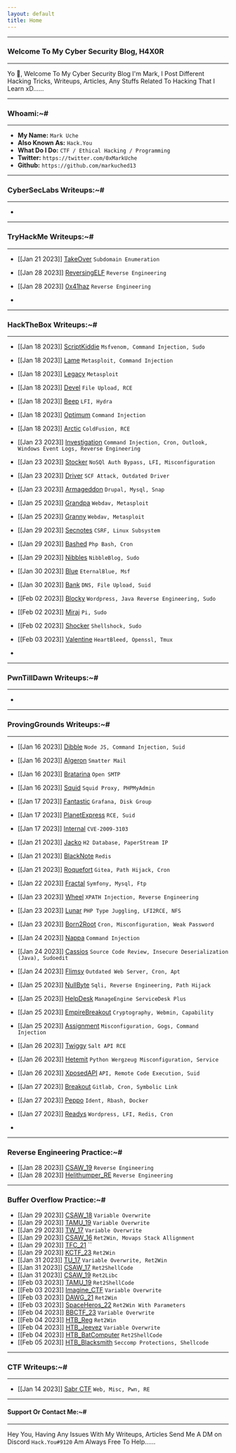 ```yaml
---
layout: default
title: Home
---
```


* * *
### Welcome To My Cyber Security Blog, H4X0R
* * *

Yo 👋, Welcome To My Cyber Security Blog I'm Mark, I Post Different Hacking Tricks, Writeups, Articles, Any Stuffs Related To Hacking That I Learn xD......

* * *
### Whoami:~#
* * *

- **My Name:**    `Mark Uche`
- **Also Known As:** `Hack.You`
- **What Do I Do:**  `CTF / Ethical Hacking / Programming`
- **Twitter:** `https://twitter.com/0xMarkUche`
- **Github:** `https://github.com/markuched13`

* * *
### **CyberSecLabs Writeups:~#**
* * *

-

* * *
### **TryHackMe Writeups:~#**
* * *
- [[Jan 21 2023]] [TakeOver](https://markuched13.github.io/posts/thm/takeover.html) `Subdomain Enumeration`
- [[Jan 28 2023]] [ReversingELF](https://markuched13.github.io/posts/thm/reversingelf.html) `Reverse Engineering`
- [[Jan 28 2023]] [0x41haz](https://markuched13.github.io/posts/thm/0x41haz.html) `Reverse Engineering`


-

* * *
### **HackTheBox Writeups:~#**
* * *
- [[Jan 18 2023]] [ScriptKiddie](https://markuched13.github.io/posts/htb/scriptkiddie.html) `Msfvenom, Command Injection, Sudo`
- [[Jan 18 2023]] [Lame](https://markuched13.github.io/posts/htb/lame.html) `Metasploit, Command Injection`
- [[Jan 18 2023]] [Legacy](https://markuched13.github.io/posts/htb/legacy.html) `Metasploit`
- [[Jan 18 2023]] [Devel](https://markuched13.github.io/posts/htb/devel.html) `File Upload, RCE`
- [[Jan 18 2023]] [Beep](https://markuched13.github.io/posts/htb/beep.html) `LFI, Hydra`
- [[Jan 18 2023]] [Optimum](https://markuched13.github.io/posts/htb/optimum.html) `Command Injection`
- [[Jan 18 2023]] [Arctic](https://markuched13.github.io/posts/htb/arctic.html) `ColdFusion, RCE`
- [[Jan 23 2023]] [Investigation](https://markuched13.github.io/posts/htb/investigation.html) `Command Injection, Cron, Outlook, Windows Event Logs, Reverse Engineering`
- [[Jan 23 2023]] [Stocker](https://markuched13.github.io/posts/htb/stocker.html) `NoSQl Auth Bypass, LFI, Misconfiguration`
- [[Jan 23 2023]] [Driver](https://markuched13.github.io/posts/htb/driver.html) `SCF Attack, Outdated Driver`
- [[Jan 23 2023]] [Armageddon](https://markuched13.github.io/posts/htb/armageddon.html) `Drupal, Mysql, Snap`
- [[Jan 25 2023]] [Grandpa](https://markuched13.github.io/posts/htb/grandpa.html) `Webdav, Metasploit`
- [[Jan 25 2023]] [Granny](https://markuched13.github.io/posts/htb/granny.html) `Webdav, Metasploit`
- [[Jan 29 2023]] [Secnotes](https://markuched13.github.io/posts/htb/secnotes.html) `CSRF, Linux Subsystem`
- [[Jan 29 2023]] [Bashed](https://markuched13.github.io/posts/htb/bashed.html) `Php Bash, Cron`
- [[Jan 29 2023]] [Nibbles](https://markuched13.github.io/posts/htb/nibble.html) `NibbleBlog, Sudo`
- [[Jan 30 2023]] [Blue](https://markuched13.github.io/posts/htb/blue.html) `EternalBlue, Msf`
- [[Jan 30 2023]] [Bank](https://markuched13.github.io/posts/htb/bank.html) `DNS, File Upload, Suid`
- [[Feb 02 2023]] [Blocky](https://markuched13.github.io/posts/htb/blocky.html) `Wordpress, Java Reverse Engineering, Sudo`
- [[Feb 02 2023]] [Miraj](https://markuched13.github.io/posts/htb/miraj.html) `Pi, Sudo`
- [[Feb 02 2023]] [Shocker](https://markuched13.github.io/posts/htb/shocker.html) `Shellshock, Sudo`
- [[Feb 03 2023]] [Valentine](https://markuched13.github.io/posts/htb/valentine.html) `HeartBleed, Openssl, Tmux`

-

* * *
### **PwnTillDawn Writeups:~#**
* * *

-

* * *
### **ProvingGrounds Writeups:~#**
* * *
- [[Jan 16 2023]] [Dibble](https://markuched13.github.io/posts/pg/dibble.html) `Node JS, Command Injection, Suid`
- [[Jan 16 2023]] [Algeron](https://markuched13.github.io/posts/pg/algeron.html) `Smatter Mail `
- [[Jan 16 2023]] [Bratarina](https://markuched13.github.io/posts/pg/bratarina.html) `Open SMTP `
- [[Jan 16 2023]] [Squid](https://markuched13.github.io/posts/pg/squid.html) `Squid Proxy, PHPMyAdmin`
- [[Jan 17 2023]] [Fantastic](https://markuched13.github.io/posts/pg/fantastic.html) `Grafana, Disk Group `
- [[Jan 17 2023]] [PlanetExpress](https://markuched13.github.io/posts/pg/planetexpress.html) `RCE, Suid`
- [[Jan 17 2023]] [Internal](https://markuched13.github.io/posts/pg/internal.html) `CVE-2009-3103`
- [[Jan 21 2023]] [Jacko](https://markuched13.github.io/posts/pg/jacko.html) `H2 Database, PaperStream IP`
- [[Jan 21 2023]] [BlackNote](https://markuched13.github.io/posts/pg/blackgate.html) `Redis`
- [[Jan 21 2023]] [Roquefort](https://markuched13.github.io/posts/pg/roquefort.html) `Gitea, Path Hijack, Cron`
- [[Jan 22 2023]] [Fractal](https://markuched13.github.io/posts/pg/fractal.html) `Symfony, Mysql, Ftp `
- [[Jan 23 2023]] [Wheel](https://markuched13.github.io/posts/pg/wheel.html) `XPATH Injection, Reverse Engineering `
- [[Jan 23 2023]] [Lunar](https://markuched13.github.io/posts/pg/lunar.html) `PHP Type Juggling, LFI2RCE, NFS`
- [[Jan 23 2023]] [Born2Root](https://markuched13.github.io/posts/pg/born2root.html) `Cron, Misconfiguration, Weak Password`
- [[Jan 24 2023]] [Nappa](https://markuched13.github.io/posts/pg/nappa.html) `Command Injection`
- [[Jan 24 2023]] [Cassios](https://markuched13.github.io/posts/pg/cassios.html) `Source Code Review, Insecure Deserialization (Java), Sudoedit `
- [[Jan 24 2023]] [Flimsy](https://markuched13.github.io/posts/pg/flimsy.html) `Outdated Web Server, Cron, Apt `
- [[Jan 25 2023]] [NullByte](https://markuched13.github.io/posts/pg/nullbyte.html) `Sqli, Reverse Engineering, Path Hijack`
- [[Jan 25 2023]] [HelpDesk](https://markuched13.github.io/posts/pg/helpdesk.html) `ManageEngine ServiceDesk Plus `
- [[Jan 25 2023]] [EmpireBreakout](https://markuched13.github.io/posts/pg/empirebreakout.html) `Cryptography, Webmin, Capability `
- [[Jan 25 2023]] [Assignment](https://markuched13.github.io/posts/pg/assignment.html) `Misconfiguration, Gogs, Command Injection`
- [[Jan 26 2023]] [Twiggy](https://markuched13.github.io/posts/pg/twiggy.html) `Salt API RCE`
- [[Jan 26 2023]] [Hetemit](https://markuched13.github.io/posts/pg/hetemit.html) `Python Wergzeug Misconfiguration, Service`
- [[Jan 26 2023]] [XposedAPI](https://markuched13.github.io/posts/pg/xposedapi.html) `API, Remote Code Execution, Suid`
- [[Jan 27 2023]] [Breakout](https://markuched13.github.io/posts/pg/breakout.html) `Gitlab, Cron, Symbolic Link`
- [[Jan 27 2023]] [Peppo](https://markuched13.github.io/posts/pg/peppo.html) `Ident, Rbash, Docker`
- [[Jan 27 2023]] [Readys](https://markuched13.github.io/posts/pg/readys.html) `Wordpress, LFI, Redis, Cron`

-

* * *
### **Reverse Engineering Practice:~#**
- [[Jan 28 2023]] [CSAW_19](https://markuched13.github.io/posts/re/beleaf.html) `Reverse Engineering`
- [[Jan 28 2023]] [Helithumper_RE](https://markuched13.github.io/posts/re/helithumperre.html) `Reverse Engineering`


* * *
### **Buffer Overflow Practice:~#**
- [[Jan 29 2023]] [CSAW_18](https://markuched13.github.io/posts/bof/boi.html) `Variable Overwrite`
- [[Jan 29 2023]] [TAMU_19](https://markuched13.github.io/posts/bof/pwn1.html) `Variable Overwrite`
- [[Jan 29 2023]] [TW_17](https://markuched13.github.io/posts/bof/justdoit.html) `Variable Overwrite`
- [[Jan 29 2023]] [CSAW_16](https://markuched13.github.io/posts/bof/warmup.html) `Ret2Win, Movaps Stack Allignment`
- [[Jan 29 2023]] [TFC_21](https://markuched13.github.io/posts/bof/secret.html) ``
- [[Jan 29 2023]] [KCTF_23](https://markuched13.github.io/posts/bof/chall.html) `Ret2Win`
- [[Jan 31 2023]] [TU_17](https://markuched13.github.io/posts/bof/vulnchat.html) `Variable Overwrite, Ret2Win`
- [[Jan 31 2023]] [CSAW_17](https://markuched13.github.io/posts/bof/pilot.html) `Ret2ShellCode`
- [[Jan 31 2023]] [CSAW_19](https://markuched13.github.io/posts/bof/babyboi.html) `Ret2Libc`
- [[Feb 03 2023]] [TAMU_19](https://markuched13.github.io/posts/bof/pwn3.html) `Ret2ShellCode`
- [[Feb 03 2023]] [Imagine_CTF](https://markuched13.github.io/posts/bof/stackoverflow.html) `Variable Overwrite`
- [[Feb 03 2023]] [DAWG_21](https://markuched13.github.io/posts/bof/bofit.html) `Ret2Win`
- [[Feb 03 2023]] [SpaceHeros_22](https://markuched13.github.io/posts/bof/vader.html) `Ret2Win With Parameters`
- [[Feb 04 2023]] [BBCTF_23](https://markuched13.github.io/posts/bof/ezpwn1.html) `Variable Overwrite`
- [[Feb 04 2023]] [HTB_Reg](https://markuched13.github.io/posts/bof/reg.html) `Ret2Win`
- [[Feb 04 2023]] [HTB_Jeevez](https://markuched13.github.io/posts/bof/jeevez.html) `Variable Overwrite`
- [[Feb 04 2023]] [HTB_BatComputer](https://markuched13.github.io/posts/bof/bat.html) `Ret2ShellCode`
- [[Feb 05 2023]] [HTB_Blacksmith](https://markuched13.github.io/posts/bof/blacksmith.html) `Seccomp Protections, Shellcode`

* * *
### **CTF Writeups:~#**
* * *
- [[Jan 14 2023]] [Sabr CTF](https://markuched13.github.io/posts/ctf/sabr/sabr.html) `Web, Misc, Pwn, RE`

* * *
#### **Support Or Contact Me:~#**
* * *

Hey You, Having Any Issues With My Writeups, Articles Send Me A DM on Discord `Hack.You#9120`  Am Always Free To Help......
